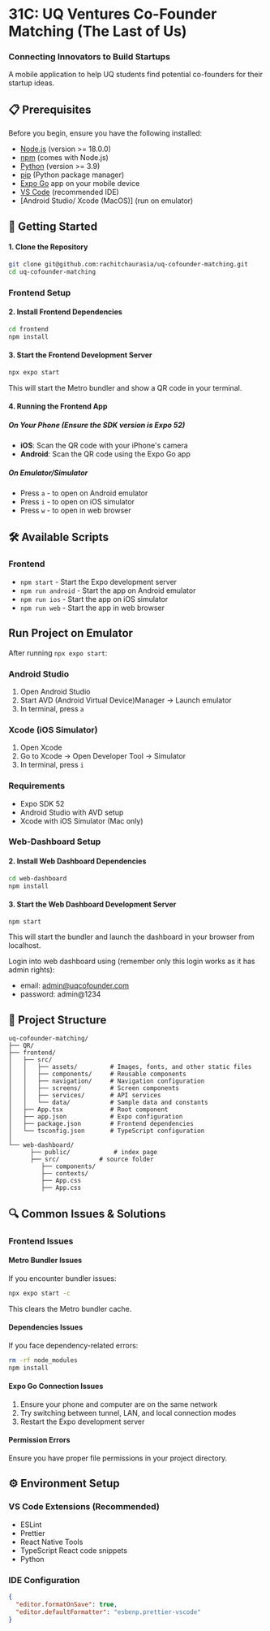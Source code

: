 # 31C: UQ Ventures Co-Founder Matching (The Last of Us)
### Connecting Innovators to Build Startups  

A mobile application to help UQ students find potential co-founders for their startup ideas.

## 📋 Prerequisites

Before you begin, ensure you have the following installed:
- [Node.js](https://nodejs.org/) (version >= 18.0.0)
- [npm](https://www.npmjs.com/) (comes with Node.js)
- [Python](https://www.python.org/) (version >= 3.9)
- [pip](https://pip.pypa.io/en/stable/installation/) (Python package manager)
- [Expo Go](https://expo.dev/client) app on your mobile device
- [VS Code](https://code.visualstudio.com/) (recommended IDE)
- [Android Studio/ Xcode (MacOS)] (run on emulator)

## 🏁 Getting Started

#### 1. Clone the Repository

```bash
git clone git@github.com:rachitchaurasia/uq-cofounder-matching.git
cd uq-cofounder-matching
```
### Frontend Setup
#### 2. Install Frontend Dependencies

```bash
cd frontend
npm install
```

#### 3. Start the Frontend Development Server

```bash
npx expo start
```

This will start the Metro bundler and show a QR code in your terminal.

#### 4. Running the Frontend App

##### On Your Phone (Ensure the SDK version is Expo 52)
- **iOS**: Scan the QR code with your iPhone's camera
- **Android**: Scan the QR code using the Expo Go app 

##### On Emulator/Simulator
- Press `a` - to open on Android emulator
- Press `i` - to open on iOS simulator
- Press `w` - to open in web browser

## 🛠️ Available Scripts

### Frontend

- `npm start` - Start the Expo development server
- `npm run android` - Start the app on Android emulator
- `npm run ios` - Start the app on iOS simulator
- `npm run web` - Start the app in web browser

## Run Project on Emulator

After running `npx expo start`:

### Android Studio
1. Open Android Studio
2. Start AVD (Android Virtual Device)Manager → Launch emulator
3. In terminal, press `a`

### Xcode (iOS Simulator)
1. Open Xcode
2. Go to Xcode → Open Developer Tool → Simulator
3. In terminal, press `i`

### Requirements
- Expo SDK 52
- Android Studio with AVD setup
- Xcode with iOS Simulator (Mac only)


### Web-Dashboard Setup
#### 2. Install Web Dashboard Dependencies

```bash
cd web-dashboard
npm install
```

#### 3. Start the Web Dashboard Development Server

```bash
npm start
```

This will start the bundler and launch the dashboard in your browser from localhost.

Login into web dashboard using (remember only this login works as it has admin rights):
- email: admin@uqcofounder.com
- password: admin@1234

## 📁 Project Structure

```
uq-cofounder-matching/
├── QR/
├── frontend/
│   ├── src/
│   │   ├── assets/         # Images, fonts, and other static files
│   │   ├── components/     # Reusable components
│   │   ├── navigation/     # Navigation configuration
│   │   ├── screens/        # Screen components
│   │   ├── services/       # API services
│   │   └── data/           # Sample data and constants
│   ├── App.tsx             # Root component
│   ├── app.json            # Expo configuration
│   ├── package.json        # Frontend dependencies
│   └── tsconfig.json       # TypeScript configuration
│
└── web-dashboard/
      ├── public/            # index page
      ├── src/           # source folder
         ├── components/
         ├── contexts/   
         ├── App.css
         ├── App.css
```

## 🔍 Common Issues & Solutions

### Frontend Issues

#### Metro Bundler Issues
If you encounter bundler issues:
```bash
npx expo start -c
```
This clears the Metro bundler cache.

#### Dependencies Issues
If you face dependency-related errors:
```bash
rm -rf node_modules
npm install
```

#### Expo Go Connection Issues
1. Ensure your phone and computer are on the same network
2. Try switching between tunnel, LAN, and local connection modes
3. Restart the Expo development server


#### Permission Errors
Ensure you have proper file permissions in your project directory.

## ⚙️ Environment Setup

### VS Code Extensions (Recommended)
- ESLint
- Prettier
- React Native Tools
- TypeScript React code snippets
- Python

### IDE Configuration
```json
{
  "editor.formatOnSave": true,
  "editor.defaultFormatter": "esbenp.prettier-vscode"
}
```
